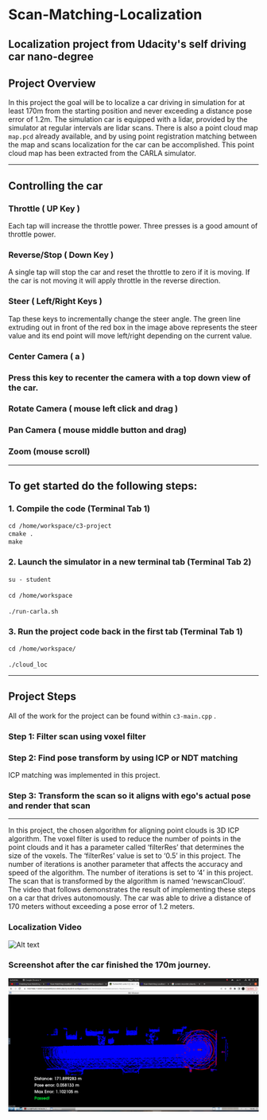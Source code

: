 # Scan-Matching-Localization
 ## Localization project from Udacity's self driving car nano-degree
##  Project Overview
In this project the goal will be to localize a car driving in simulation for at least 170m from the starting position and never exceeding a distance pose error of 1.2m. The simulation car is equipped with a lidar, provided by the simulator at regular intervals are lidar scans. There is also a point cloud map `map.pcd` already available, and by using point registration matching between the map and scans localization for the car can be accomplished. This point cloud map has been extracted from the CARLA simulator.
___
## Controlling the car
### Throttle ( UP Key )
Each tap will increase the throttle power. Three presses is a good amount of throttle power.
### Reverse/Stop ( Down Key )
A single tap will stop the car and reset the throttle to zero if it is moving. If the car is not moving it will apply throttle in the reverse direction.

### Steer ( Left/Right Keys )
Tap these keys to incrementally change the steer angle. The green line extruding out in front of the red box in the image above represents the steer value and its end point will move left/right depending on the current value.

### Center Camera ( a )
### Press this key to recenter the camera with a top down view of the car.

### Rotate Camera ( mouse left click and drag )
### Pan Camera ( mouse middle button and drag)
### Zoom (mouse scroll)
___
## To get started do the following steps:
### 1. Compile the code (Terminal Tab 1)
    cd /home/workspace/c3-project
    cmake .
    make
### 2. Launch the simulator in a new terminal tab (Terminal Tab 2)
    su - student

    cd /home/workspace

    ./run-carla.sh

### 3. Run the project code back in the first tab (Terminal Tab 1)
    cd /home/workspace/

    ./cloud_loc
___    
## Project Steps
All of the work for the project can be found within `c3-main.cpp` .

### Step 1: Filter scan using voxel filter

### Step 2: Find pose transform by using ICP or NDT matching

ICP matching was implemented in this project.

### Step 3: Transform the scan so it aligns with ego's actual pose and render that scan
___
In this project, the chosen algorithm for aligning point clouds is 3D ICP algorithm. The voxel filter is used to reduce the number of points in the point clouds and it has a parameter called ‘filterRes’ that determines the size of the voxels. The ‘filterRes’ value is set to ‘0.5’ in this project. The number of iterations is another parameter that affects the accuracy and speed of the algorithm. The number of iterations is set to ‘4’ in this project. The scan that is transformed by the algorithm is named ‘newscanCloud’. The video that follows demonstrates the result of implementing these steps on a car that drives autonomously. The car was able to drive a distance of 170 meters without exceeding a pose error of 1.2 meters.

### Localization Video
![Alt text](imgs%20&%20vids/the%20localization.gif)

### Screenshot after the car finished the 170m journey.
![Alt text](imgs%20&%20vids/Screenshot%20after%20170m%20journey.png)